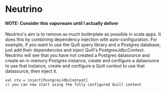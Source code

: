# Neutrino

#### NOTE: Consider this vaporware until I actually deliver

Neutrino's aim is to remove as much boilerplate as possible in scala apps. It does this by combining dependency injection with auto-configuration. For example, if you want to use the Quill query library and a Postgres database, just add their dependencies and inject Quill's PostgresJdbcContext. Neutrino will see that you have not created a Postgres datasource and create an in memory Postgres instance, create and configure a datasource to use that instance, create and configure a Quill context to use that datasource, then inject it.

```
val ctx = inject[PostgresJdbcContext]
// you can now start using the fully configured Quill context
```


